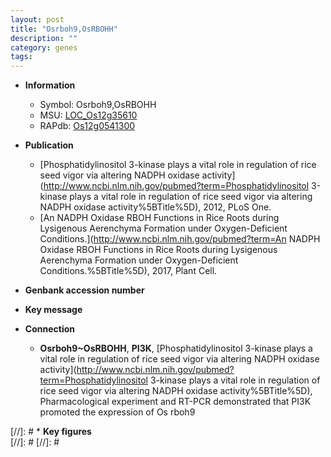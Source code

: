 ```yaml
---
layout: post
title: "Osrboh9,OsRBOHH"
description: ""
category: genes
tags: 
---
```


* **Information**  
    + Symbol: Osrboh9,OsRBOHH  
    + MSU: [LOC_Os12g35610](http://rice.plantbiology.msu.edu/cgi-bin/ORF_infopage.cgi?orf=LOC_Os12g35610)  
    + RAPdb: [Os12g0541300](http://rapdb.dna.affrc.go.jp/viewer/gbrowse_details/irgsp1?name=Os12g0541300)  

* **Publication**  
    + [Phosphatidylinositol 3-kinase plays a vital role in regulation of rice seed vigor via altering NADPH oxidase activity](http://www.ncbi.nlm.nih.gov/pubmed?term=Phosphatidylinositol 3-kinase plays a vital role in regulation of rice seed vigor via altering NADPH oxidase activity%5BTitle%5D), 2012, PLoS One.
    + [An NADPH Oxidase RBOH Functions in Rice Roots during Lysigenous Aerenchyma Formation under Oxygen-Deficient Conditions.](http://www.ncbi.nlm.nih.gov/pubmed?term=An NADPH Oxidase RBOH Functions in Rice Roots during Lysigenous Aerenchyma Formation under Oxygen-Deficient Conditions.%5BTitle%5D), 2017, Plant Cell.

* **Genbank accession number**  

* **Key message**  

* **Connection**  
    + __Osrboh9~OsRBOHH__, __PI3K__, [Phosphatidylinositol 3-kinase plays a vital role in regulation of rice seed vigor via altering NADPH oxidase activity](http://www.ncbi.nlm.nih.gov/pubmed?term=Phosphatidylinositol 3-kinase plays a vital role in regulation of rice seed vigor via altering NADPH oxidase activity%5BTitle%5D), Pharmacological experiment and RT-PCR demonstrated that PI3K promoted the expression of Os rboh9

[//]: # * **Key figures**  
[//]: # 
[//]: # 
